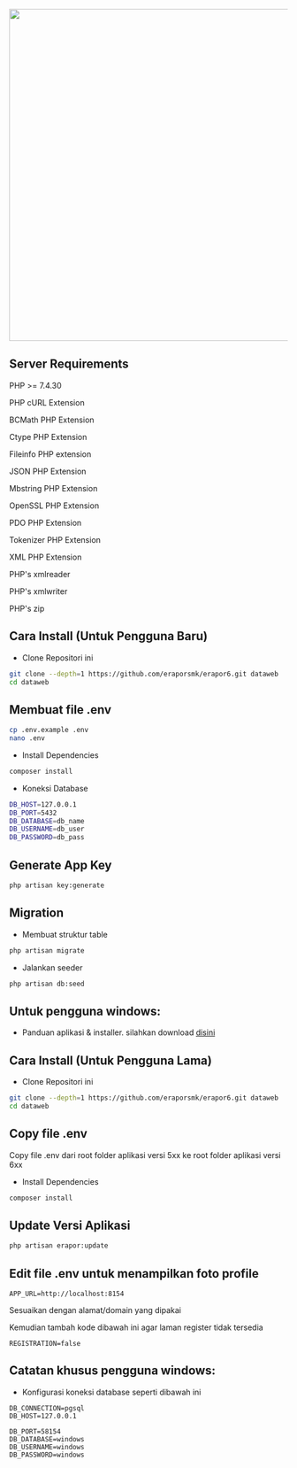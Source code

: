 <p align="center"><img src="http://app.erapor-smk.net/logo.png" width="600"></p>

## Server Requirements
PHP >= 7.4.30

PHP cURL Extension

BCMath PHP Extension

Ctype PHP Extension

Fileinfo PHP extension

JSON PHP Extension

Mbstring PHP Extension

OpenSSL PHP Extension

PDO PHP Extension

Tokenizer PHP Extension

XML PHP Extension

PHP's xmlreader

PHP's xmlwriter

 PHP's zip

## Cara Install (Untuk Pengguna Baru)

- Clone Repositori ini
```bash
git clone --depth=1 https://github.com/eraporsmk/erapor6.git dataweb
cd dataweb
```

## Membuat file .env
```bash
cp .env.example .env
nano .env
```


- Install Dependencies
```bash
composer install
```

- Koneksi Database
```bash
DB_HOST=127.0.0.1
DB_PORT=5432
DB_DATABASE=db_name
DB_USERNAME=db_user
DB_PASSWORD=db_pass
```

## Generate App Key
```bash
php artisan key:generate
```

## Migration
- Membuat struktur table
```bash
php artisan migrate
```

- Jalankan seeder
```bash
php artisan db:seed
```
## Untuk pengguna windows:
- Panduan aplikasi & installer. silahkan download [disini](https://drive.google.com/drive/folders/1HXH77joT9J10eXcgxcTVYY9wfFmrfeVQ)

## Cara Install (Untuk Pengguna Lama)

- Clone Repositori ini
```bash
git clone --depth=1 https://github.com/eraporsmk/erapor6.git dataweb
cd dataweb
```

## Copy file .env
Copy file .env dari root folder aplikasi versi 5xx ke root folder aplikasi versi 6xx

- Install Dependencies
```bash
composer install
```

## Update Versi Aplikasi
```bash
php artisan erapor:update
```

## Edit file .env untuk menampilkan foto profile
```APP_URL=http://localhost:8154```

Sesuaikan dengan alamat/domain yang dipakai

Kemudian tambah kode dibawah ini agar laman register tidak tersedia

```REGISTRATION=false```

## Catatan khusus pengguna windows:
- Konfigurasi koneksi database seperti dibawah ini
```
DB_CONNECTION=pgsql
DB_HOST=127.0.0.1

DB_PORT=58154
DB_DATABASE=windows
DB_USERNAME=windows
DB_PASSWORD=windows
```

